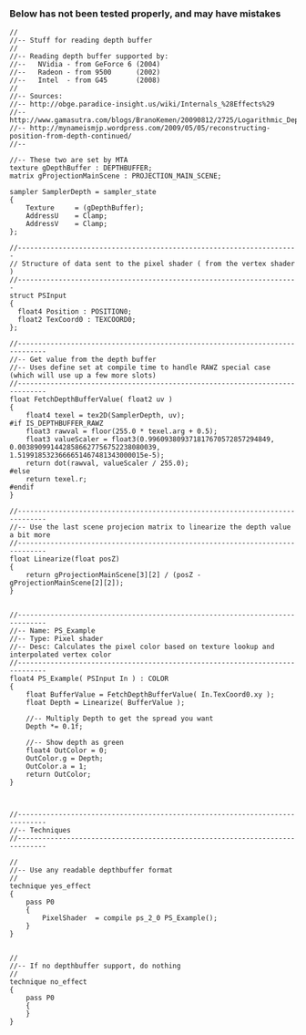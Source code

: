 ### Below has not been tested properly, and may have mistakes

    //
    //-- Stuff for reading depth buffer
    //
    //-- Reading depth buffer supported by:
    //--   NVidia - from GeForce 6 (2004)
    //--   Radeon - from 9500      (2002)
    //--   Intel  - from G45       (2008)
    //
    //-- Sources:
    //-- http://obge.paradice-insight.us/wiki/Internals_%28Effects%29
    //-- http://www.gamasutra.com/blogs/BranoKemen/20090812/2725/Logarithmic_Depth_Buffer.php
    //-- http://mynameismjp.wordpress.com/2009/05/05/reconstructing-position-from-depth-continued/
    //-- 

    //-- These two are set by MTA
    texture gDepthBuffer : DEPTHBUFFER;
    matrix gProjectionMainScene : PROJECTION_MAIN_SCENE;

    sampler SamplerDepth = sampler_state
    {
        Texture     = (gDepthBuffer);
        AddressU    = Clamp;
        AddressV    = Clamp;
    };

    //---------------------------------------------------------------------
    // Structure of data sent to the pixel shader ( from the vertex shader )
    //---------------------------------------------------------------------
    struct PSInput
    {
      float4 Position : POSITION0;
      float2 TexCoord0 : TEXCOORD0;
    };

    //-----------------------------------------------------------------------------
    //-- Get value from the depth buffer
    //-- Uses define set at compile time to handle RAWZ special case (which will use up a few more slots)
    //-----------------------------------------------------------------------------
    float FetchDepthBufferValue( float2 uv )
    {
        float4 texel = tex2D(SamplerDepth, uv);
    #if IS_DEPTHBUFFER_RAWZ
        float3 rawval = floor(255.0 * texel.arg + 0.5);
        float3 valueScaler = float3(0.996093809371817670572857294849, 0.0038909914428586627756752238080039, 1.5199185323666651467481343000015e-5);
        return dot(rawval, valueScaler / 255.0);
    #else
        return texel.r;
    #endif
    }

    //-----------------------------------------------------------------------------
    //-- Use the last scene projecion matrix to linearize the depth value a bit more
    //-----------------------------------------------------------------------------
    float Linearize(float posZ)
    {
        return gProjectionMainScene[3][2] / (posZ - gProjectionMainScene[2][2]);
    }


    //-----------------------------------------------------------------------------
    //-- Name: PS_Example
    //-- Type: Pixel shader
    //-- Desc: Calculates the pixel color based on texture lookup and interpolated vertex color
    //-----------------------------------------------------------------------------
    float4 PS_Example( PSInput In ) : COLOR
    {
        float BufferValue = FetchDepthBufferValue( In.TexCoord0.xy );
        float Depth = Linearize( BufferValue );

        //-- Multiply Depth to get the spread you want
        Depth *= 0.1f;

        //-- Show depth as green
        float4 OutColor = 0;
        OutColor.g = Depth;
        OutColor.a = 1;
        return OutColor;
    }



    //-----------------------------------------------------------------------------
    //-- Techniques
    //-----------------------------------------------------------------------------

    //
    //-- Use any readable depthbuffer format
    //
    technique yes_effect
    {
        pass P0
        {
            PixelShader  = compile ps_2_0 PS_Example();
        }
    }


    //
    //-- If no depthbuffer support, do nothing
    //
    technique no_effect
    {
        pass P0
        {
        }
    }
